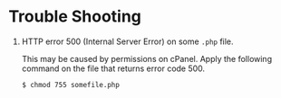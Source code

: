 # Trouble Shooting

1. HTTP error 500 (Internal Server Error) on some `.php` file.

    This may be caused by permissions on cPanel. Apply the following command on the file that returns error code 500.
    
    ```bash
    $ chmod 755 somefile.php
    ```